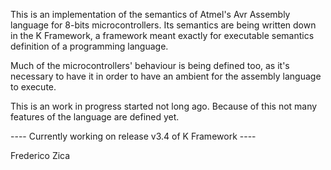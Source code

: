 This is an implementation of the semantics of Atmel's Avr Assembly language for 8-bits microcontrollers. Its semantics are being written down in the K Framework, a framework meant exactly for executable semantics definition of a programming language.

Much of the microcontrollers' behaviour is being defined too, as it's necessary to have it in order to have an ambient for the assembly language to execute.

This is an work in progress started not long ago. Because of this not many features of the language are defined yet.

---- Currently working on release v3.4 of K Framework ----

Frederico Zica
